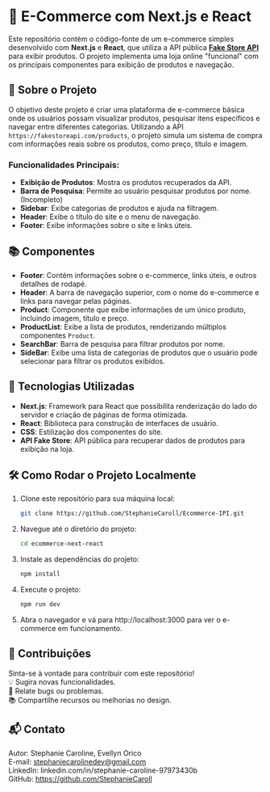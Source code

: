 # 🛒 E-Commerce com Next.js e React

Este repositório contém o código-fonte de um e-commerce simples desenvolvido com **Next.js** e **React**, que utiliza a API pública **[Fake Store API](https://fakestoreapi.com/products)** para exibir produtos. O projeto implementa uma loja online "funcional" com os principais componentes para exibição de produtos e navegação.

## 🌟 Sobre o Projeto

O objetivo deste projeto é criar uma plataforma de e-commerce básica onde os usuários possam visualizar produtos, pesquisar itens específicos e navegar entre diferentes categorias. Utilizando a API `https://fakestoreapi.com/products`, o projeto simula um sistema de compra com informações reais sobre os produtos, como preço, título e imagem.

### Funcionalidades Principais:
- **Exibição de Produtos**: Mostra os produtos recuperados da API.
- **Barra de Pesquisa**: Permite ao usuário pesquisar produtos por nome. (Incompleto)
- **Sidebar**: Exibe categorias de produtos e ajuda na filtragem.
- **Header**: Exibe o título do site e o menu de navegação.
- **Footer**: Exibe informações sobre o site e links úteis.

## 📚 Componentes

- **Footer**: Contém informações sobre o e-commerce, links úteis, e outros detalhes de rodapé.
- **Header**: A barra de navegação superior, com o nome do e-commerce e links para navegar pelas páginas.
- **Product**: Componente que exibe informações de um único produto, incluindo imagem, título e preço.
- **ProductList**: Exibe a lista de produtos, renderizando múltiplos componentes `Product`.
- **SearchBar**: Barra de pesquisa para filtrar produtos por nome.
- **SideBar**: Exibe uma lista de categorias de produtos que o usuário pode selecionar para filtrar os produtos exibidos.

## 🚀 Tecnologias Utilizadas

- **Next.js**: Framework para React que possibilita renderização do lado do servidor e criação de páginas de forma otimizada.
- **React**: Biblioteca para construção de interfaces de usuário.
- **CSS**: Estilização dos componentes do site.
- **API Fake Store**: API pública para recuperar dados de produtos para exibição na loja.

## 🛠️ Como Rodar o Projeto Localmente

1. Clone este repositório para sua máquina local:
   ```bash
   git clone https://github.com/StephanieCaroll/Ecommerce-IPI.git
2. Navegue até o diretório do projeto:

   ```bash
   cd ecommerce-next-react
3. Instale as dependências do projeto:
   ```bash
   npm install
4. Execute o projeto:

   ```bash
   npm run dev

5. Abra o navegador e vá para http://localhost:3000 para ver o e-commerce em funcionamento.

## 🤝 Contribuições
Sinta-se à vontade para contribuir com este repositório! <br>
💡 Sugira novas funcionalidades.<br>
🐛 Relate bugs ou problemas.<br>
📚 Compartilhe recursos ou melhorias no design.<br>

## 📬 Contato
Autor: Stephanie Caroline, Evellyn Orico  <br>
E-mail: stephaniecarolinedev@gmail.com <br>
LinkedIn: linkedin.com/in/stephanie-caroline-97973430b <br>
GitHub: https://github.com/StephanieCaroll <br>








